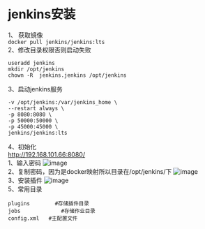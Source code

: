 jenkins安装
==========
1、 获取镜像  
``` docker pull jenkins/jenkins:lts ```  
2、修改目录权限否则启动失败  
```
useradd jenkins
mkdir /opt/jenkins
chown -R  jenkins.jenkins /opt/jenkins
```  
3、启动jenkins服务  
``` docker run -d --name jenkins \
-v /opt/jenkins:/var/jenkins_home \
--restart always \
-p 8080:8080 \
-p 50000:50000 \
-p 45000:45000 \
jenkins/jenkins:lts
```  
4、初始化  
http://192.168.101.66:8080/  
1、输入密码
![image](https://github.com/mykubernetes/linux-install/blob/master/image/jenkins1.png)  
2、复制密码，因为是docker映射所以目录在/opt/jenkins/下
![image](https://github.com/mykubernetes/linux-install/blob/master/image/jenkins2.png)  
3、安装插件
![image](https://github.com/mykubernetes/linux-install/blob/master/image/jenkins3.png)  
5、常用目录
```
plugins        #存储插件目录
jobs             #存储作业目录
config.xml   #主配置文件
```
